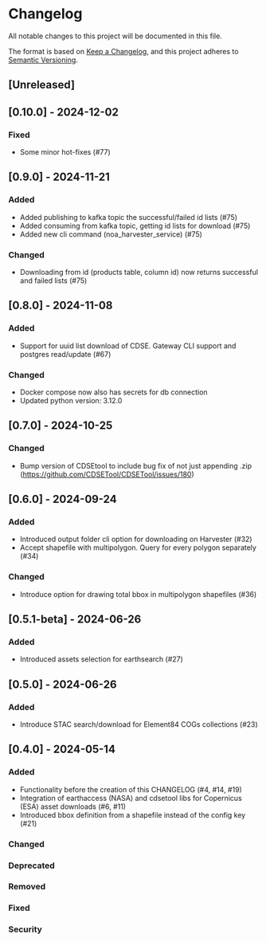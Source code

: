 # Changelog

All notable changes to this project will be documented in this file.

The format is based on [Keep a Changelog](https://keepachangelog.com/en/1.1.0/),
and this project adheres to [Semantic Versioning](https://semver.org/spec/v2.0.0.html).

## [Unreleased]
## [0.10.0] - 2024-12-02
### Fixed
- Some minor hot-fixes (#77)

## [0.9.0] - 2024-11-21
### Added
- Added publishing to kafka topic the successful/failed id lists (#75)
- Added consuming from kafka topic, getting id lists for download (#75)
- Added new cli command (noa_harvester_service) (#75)

### Changed
- Downloading from id (products table, column id) now returns successful and failed lists (#75)

## [0.8.0] - 2024-11-08
### Added
- Support for uuid list download of CDSE. Gateway CLI support and postgres read/update (#67)
### Changed
- Docker compose now also has secrets for db connection
- Updated python version: 3.12.0

## [0.7.0] - 2024-10-25
### Changed
- Bump version of CDSEtool to include bug fix of not just appending .zip (https://github.com/CDSETool/CDSETool/issues/180)

## [0.6.0] - 2024-09-24
### Added
- Introduced output folder cli option for downloading on Harvester (#32)
- Accept shapefile with multipolygon. Query for every polygon separately (#34)
### Changed
- Introduce option for drawing total bbox in multipolygon shapefiles (#36)

## [0.5.1-beta] - 2024-06-26
### Added
- Introduced assets selection for earthsearch (#27)

## [0.5.0] - 2024-06-26
### Added
- Introduce STAC search/download for Element84 COGs collections (#23)

## [0.4.0] - 2024-05-14
### Added
- Functionality before the creation of this CHANGELOG (#4, #14, #19)
- Integration of earthaccess (NASA) and cdsetool libs for Copernicus (ESA) asset downloads (#6, #11)
- Introduced bbox definition from a shapefile instead of the config key (#21)

### Changed
### Deprecated
### Removed
### Fixed
### Security